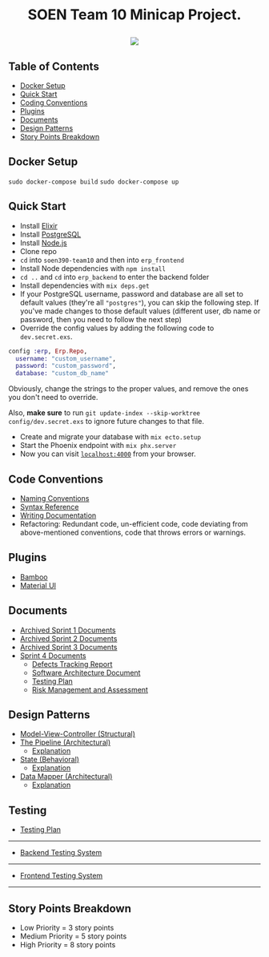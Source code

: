 # <p align="center">SOEN Team 10 Minicap Project.</p>

<p align="center">
  <img src="https://user-images.githubusercontent.com/60011793/111355331-a3049880-865d-11eb-9716-58cc795aff6a.PNG">
</p>

<!-- edit -->

## Table of Contents

- [Docker Setup](#docker-setup)
- [Quick Start](#quick-start)
- [Coding Conventions](#code-conventions)
- [Plugins](#plugins)
- [Documents](#documents)
- [Design Patterns](#design-patterns)
- [Story Points Breakdown](#story-points-breakdown)

## Docker Setup

`sudo docker-compose build`
`sudo docker-compose up`

## Quick Start

- Install [Elixir](https://elixir-lang.org/install.html)
- Install [PostgreSQL](https://www.enterprisedb.com/downloads/postgres-postgresql-downloads)
- Install [Node.js](https://nodejs.org/en/download/)
- Clone repo
- `cd` into `soen390-team10` and then into `erp_frontend`
- Install Node dependencies with `npm install`
- `cd ..` and `cd` into `erp_backend` to enter the backend folder
- Install dependencies with `mix deps.get`
- If your PostgreSQL username, password and database are all set to default values (they're all `"postgres"`), you can skip the following step. If you've made changes to those default values (different user, db name or password, then you need to follow the next step)
- Override the config values by adding the following code to `dev.secret.exs`.

<!-- Adding code behavior of the code -->

```elixir
config :erp, Erp.Repo,
  username: "custom_username",
  password: "custom_password",
  database: "custom_db_name"
```

Obviously, change the strings to the proper values, and remove the ones you don't need to override.

Also, **make sure** to run `git update-index --skip-worktree config/dev.secret.exs` to ignore future changes to that file.

- Create and migrate your database with `mix ecto.setup`
- Start the Phoenix endpoint with `mix phx.server`
- Now you can visit [`localhost:4000`](http://localhost:4000) from your browser.

## Code Conventions

- [Naming Conventions](https://hexdocs.pm/elixir/naming-conventions.html)
- [Syntax Reference](https://hexdocs.pm/elixir/syntax-reference.html)
- [Writing Documentation](https://hexdocs.pm/elixir/master/writing-documentation.html)
- Refactoring: Redundant code, un-efficient code, code deviating from above-mentioned conventions, code that throws errors or warnings.

## Plugins

<!--  Design Patterns -->

- [Bamboo](https://hexdocs.pm/bamboo/Bamboo.Email.html)
- [Material UI](https://material-ui.com/)

## Documents

- [Archived Sprint 1 Documents](https://drive.google.com/drive/u/0/folders/1PYLe4AInMEFgJ4qN0cyOelUjCYGQu3Zq)
- [Archived Sprint 2 Documents](https://drive.google.com/drive/folders/1_UYQV3Wgerz2gDL7s9Q_Hzbu__w_OZe5?usp=sharing)
- [Archived Sprint 3 Documents](https://drive.google.com/drive/folders/1sL3-K02DejM-9btZ6wOhdOBM3AuiVuSn)
- [Sprint 4 Documents](https://drive.google.com/drive/folders/153e6PfOgdsG60jTNcYihBsS9oi7OymQE?usp=sharing)
  - [Defects Tracking Report](https://docs.google.com/document/d/1FibHTtkQDGktG1p-40c_oIVrbjTqZuFTpsGr1rOTkfs/edit?usp=sharing)
  - [Software Architecture Document](https://docs.google.com/document/d/1DygnyLZ3quXJxfKDcE8rJowTrgndBHpDG5mB0Bly4zE/edit?usp=sharing)
  - [Testing Plan](https://docs.google.com/document/d/1Vl59DCKibHDG8qfXTiec_GBnYHlUoAMhFKLu5Qk_CL4/edit?usp=sharing)
  - [Risk Management and Assessment](https://drive.google.com/file/d/1pHEhs5PbWUEEeXiR84owgbOdhvITNRME/view?usp=sharing)

## Design Patterns

- [Model-View-Controller (Structural)](https://github.com/lsegaux/soen390-team10/tree/main/erp_backend/lib/erp_web)
- [The Pipeline (Architectural)](https://github.com/lsegaux/soen390-team10/blob/main/erp_backend/lib/erp/email.ex)
  - [Explanation](https://mattpruitt.com/articles/the-pipeline)
- [State (Behavioral)](https://github.com/lsegaux/soen390-team10/blob/main/erp_backend/lib/erp/accounts/accounts.ex)
  - [Explanation](https://refactoring.guru/design-patterns/state)
- [Data Mapper (Architectural)](https://github.com/lsegaux/soen390-team10/blob/main/erp_backend/lib/erp/accounts/user.ex)
  - [Explanation](https://github.com/elixir-ecto/ecto)

## Testing
* [Testing Plan](https://docs.google.com/document/d/1Vl59DCKibHDG8qfXTiec_GBnYHlUoAMhFKLu5Qk_CL4/edit?usp=sharing)
---
* [Backend Testing System](https://github.com/lsegaux/soen390-team10/tree/main/erp_backend/test)
---
* [Frontend Testing System](https://github.com/lsegaux/soen390-team10/tree/main/erp_frontend/cypress)
---
## Story Points Breakdown

- Low Priority = 3 story points
- Medium Priority = 5 story points
- High Priority = 8 story points
